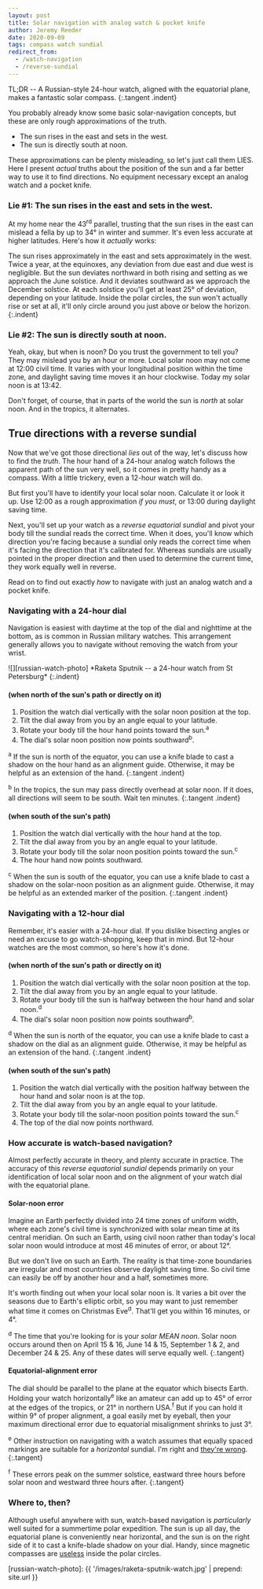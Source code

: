```yaml
---
layout: post
title: Solar navigation with analog watch & pocket knife
author: Jeremy Reeder
date: 2020-09-09
tags: compass watch sundial
redirect_from:
  - /watch-navigation
  - /reverse-sundial
---
```


TL;DR -- A Russian-style 24-hour watch, aligned with the equatorial plane,
makes a fantastic solar compass.
{:.tangent .indent}

You probably already know some basic solar-navigation concepts, but these are
only rough approximations of the truth.
- The sun rises in the east and sets in the west.
- The sun is directly south at noon.

These approximations can be plenty misleading, so let's just call them LIES.
Here I present _actual_ truths about the position of the sun and a far better
way to use it to find directions. No equipment necessary except an analog
watch and a pocket knife.

### Lie #1: The sun rises in the east and sets in the west.

At my home near the 43<sup>rd</sup> parallel, trusting that the sun rises in
the east can mislead a fella by up to 34° in winter and summer. It's even less
accurate at higher latitudes. Here's how it _actually_ works:

The sun rises approximately in the east and sets approximately in the west.
Twice a year, at the equinoxes, any deviation from due east and due west is
negligible. But the sun deviates northward in both rising and setting as we
approach the June solstice.  And it deviates southward as we approach the
December solstice.  At each solstice you'll get at least 25° of deviation,
depending on your latitude.  Inside the polar circles, the sun won't actually
rise or set at all, it'll only circle around you just above or below the
horizon.
{:.indent}

### Lie #2: The sun is directly south at noon.

Yeah, okay, but when is noon? Do you trust the government to tell you? They may
mislead you by an hour or more. Local solar noon may not come at 12:00 civil
time. It varies with your longitudinal position within the time zone, and
daylight saving time moves it an hour clockwise. Today my solar noon is at
13:42.

Don't forget, of course, that in parts of the world the sun is _north_ at solar
noon. And in the tropics, it alternates.

## True directions with a reverse sundial

Now that we've got those directional _lies_ out of the way, let's discuss how
to find the _truth_. The hour hand of a 24-hour analog watch follows the
apparent path of the sun very well, so it comes in pretty handy as a compass.
With a little trickery, even a 12-hour watch will do.

But first you'll have to identify your local solar noon. Calculate it or look
it up. Use 12:00 as a rough approximation _if you must_, or 13:00 during
daylight saving time.

Next, you'll set up your watch as a _reverse equatorial sundial_ and pivot your
body till the sundial reads the correct time. When it does, you'll know which
direction you're facing because a sundial only reads the correct time when it's
facing the direction that it's calibrated for. Whereas sundials are usually
pointed in the proper direction and then used to determine the current time,
they work equally well in reverse.

Read on to find out exactly _how_ to navigate with just an analog watch and a
pocket knife.

### Navigating with a 24-hour dial

Navigation is easiest with daytime at the top of the dial and nighttime at the
bottom, as is common in Russian military watches. This arrangement generally
allows you to navigate without removing the watch from your wrist.

<div class="gallery" markdown="1">
![][russian-watch-photo]
*Raketa Sputnik -- a 24-hour watch from St Petersburg*
{:.indent}
</div>

#### (when north of the sun's path or directly on it)
1. Position the watch dial vertically with the solar noon position at the top.
2. Tilt the dial away from you by an angle equal to your latitude.
3. Rotate your body till the hour hand points toward the sun.<sup>a</sup>
4. The dial's solar noon position now points southward<sup>b</sup>.

<sup>a</sup> If the sun is north of the equator, you can use a knife blade to
cast a shadow on the hour hand as an alignment guide. Otherwise, it may be
helpful as an extension of the hand.
{:.tangent .indent}

<sup>b</sup> In the tropics, the sun may pass directly overhead at solar noon.
If it does, all directions will seem to be south. Wait ten minutes.
{:.tangent .indent}

#### (when south of the sun's path)
1. Position the watch dial vertically with the hour hand at the top.
2. Tilt the dial away from you by an angle equal to your latitude.
3. Rotate your body till the solar noon position points toward the sun.<sup>c</sup>
4. The hour hand now points southward.

<sup>c</sup> When the sun is south of the equator, you can use a knife blade to
cast a shadow on the solar-noon position as an alignment guide. Otherwise, it
may be helpful as an extended marker of the position.
{:.tangent .indent}

### Navigating with a 12-hour dial

Remember, it's easier with a 24-hour dial. If you dislike bisecting angles or
need an excuse to go watch-shopping, keep that in mind. But 12-hour watches are
the most common, so here's how it's done.

#### (when north of the sun's path or directly on it)
1. Position the watch dial vertically with the solar noon position at the top.
2. Tilt the dial away from you by an angle equal to your latitude.
3. Rotate your body till the sun is halfway between the hour hand and solar noon.<sup>d</sup>
4. The dial's solar noon position now points southward<sup>b</sup>.

<sup>d</sup> When the sun is north of the equator, you can use a knife blade to
cast a shadow on the dial as an alignment guide. Otherwise, it may be helpful
as an extension of the hand.
{:.tangent .indent}

#### (when south of the sun's path)
1. Position the watch dial vertically with the position halfway between the hour hand and solar noon is at the top.
2. Tilt the dial away from you by an angle equal to your latitude.
3. Rotate your body till the solar-noon position points toward the sun.<sup>c</sup>
4. The top of the dial now points northward.

### How accurate is watch-based navigation?

Almost perfectly accurate in theory, and plenty accurate in practice. The
accuracy of this _reverse equatorial sundial_ depends primarily on your
identification of local solar noon and on the alignment of your watch dial with
the equatorial plane.

#### Solar-noon error

Imagine an Earth perfectly divided into 24 time zones of uniform width, where
each zone's civil time is synchronized with solar mean time at its central
meridian. On such an Earth, using civil noon rather than today's local solar
noon would introduce at most 46 minutes of error, or about 12°.

But we don't live on such an Earth. The reality is that time-zone boundaries
are irregular and most countries observe daylight saving time. So civil time
can easily be off by another hour and a half, sometimes more.

It's worth finding out when your local solar noon is. It varies a bit over the
seasons due to Earth's elliptic orbit, so you may want to just remember what
time it comes on Christmas Eve<sup>d</sup>. That'll get you within 16 minutes,
or 4°.

<sup>d</sup> The time that you're looking for is your _solar MEAN noon_. Solar noon occurs around then on April 15 & 16, June 14 & 15, September 1 & 2, and December 24 & 25. Any of these dates will serve equally well.
{:.tangent}

#### Equatorial-alignment error

The dial should be parallel to the plane at the equator which bisects Earth.
Holding your watch horizontally<sup>e</sup> like an amateur can add up to 45°
of error at the edges of the tropics, or 21° in northern USA.<sup>f</sup> But
if you can hold it within 9° of proper alignment, a goal easily met by eyeball,
then your maximum directional error due to equatorial misalignment shrinks to
just 3°.

<sup>e</sup> Other instruction on navigating with a watch assumes that equally
spaced markings are suitable for a _horizontal_ sundial. I'm right and [they're
wrong][bicevskis-error].
{:.tangent}

<sup>f</sup> These errors peak on the summer solstice, eastward three hours
before solar noon and westward three hours after.
{:.tangent}

### Where to, then?

Although useful anywhere with sun, watch-based navigation is _particularly_
well suited for a summertime polar expedition. The sun is up all day, the
equatorial plane is conveniently near horizontal, and the sun is on the right
side of it to cast a knife-blade shadow on your dial. Handy, since magnetic
compasses are [useless][compass-failure] inside the polar circles.


[russian-watch-photo]: {{ '/images/raketa-sputnik-watch.jpg' | prepend: site.url }}

[bicevskis-error]:  http://www.wildwoodsurvival.com/survival/navigation/rbsolarnav/index.html
[compass-failure]:  https://cultofsea.com/general/using-magnetic-compass-in-polar-regions/
